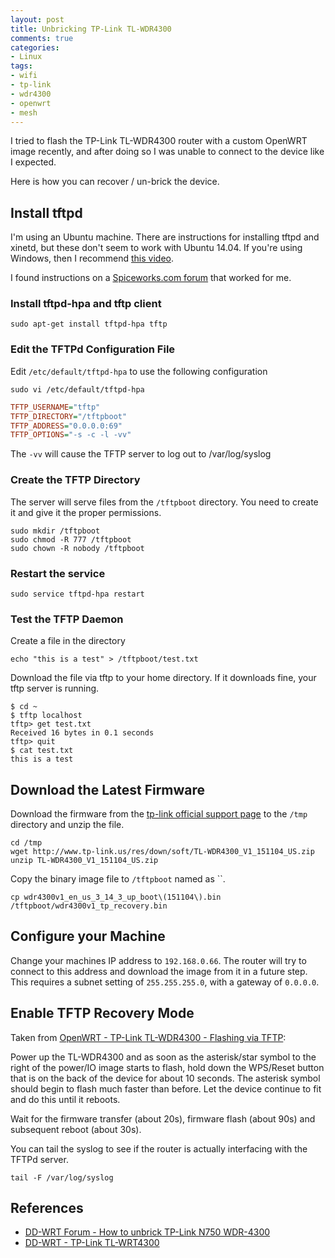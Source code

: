 ```yaml
---
layout: post
title: Unbricking TP-Link TL-WDR4300
comments: true
categories:
- Linux
tags:
- wifi
- tp-link
- wdr4300
- openwrt
- mesh
---
```


I tried to flash the TP-Link TL-WDR4300 router with a custom OpenWRT image
recently, and after doing so I was unable to connect to the device like I
expected.

Here is how you can recover / un-brick the device.
<!--more-->

## Install tftpd

I'm using an Ubuntu machine. There are instructions for installing tftpd and
xinetd, but these don't seem to work with Ubuntu 14.04. If you're using Windows,
then I recommend [this video](https://www.youtube.com/watch?v=1hWT35w6sVI).

I found instructions on a [Spiceworks.com forum](https://community.spiceworks.com/how_to/100006-install-and-configure-tftp-under-ubuntu-14-04)
that worked for me.

### Install tftpd-hpa and tftp client

```shell
sudo apt-get install tftpd-hpa tftp
```

### Edit the TFTPd Configuration File

Edit `/etc/default/tftpd-hpa` to use the following configuration

```shell
sudo vi /etc/default/tftpd-hpa
```

```ini
TFTP_USERNAME="tftp"
TFTP_DIRECTORY="/tftpboot"
TFTP_ADDRESS="0.0.0.0:69"
TFTP_OPTIONS="-s -c -l -vv"
```

The `-vv` will cause the TFTP server to log out to /var/log/syslog

### Create the TFTP Directory

The server will serve files from the `/tftpboot` directory. You need to create
it and give it the proper permissions.

```shell
sudo mkdir /tftpboot
sudo chmod -R 777 /tftpboot
sudo chown -R nobody /tftpboot
```

### Restart the service

```shell
sudo service tftpd-hpa restart
```

### Test the TFTP Daemon

Create a file in the directory

```shell
echo "this is a test" > /tftpboot/test.txt
```

Download the file via tftp to your home directory. If it downloads fine, your
tftp server is running.

```shell
$ cd ~
$ tftp localhost
tftp> get test.txt
Received 16 bytes in 0.1 seconds
tftp> quit
$ cat test.txt
this is a test
```

## Download the Latest Firmware

Download the firmware from the [tp-link official support page] to the `/tmp`
directory and unzip the file.

```shell
cd /tmp
wget http://www.tp-link.us/res/down/soft/TL-WDR4300_V1_151104_US.zip
unzip TL-WDR4300_V1_151104_US.zip
```

Copy the binary image file to `/tftpboot` named as ``.

```shell
cp wdr4300v1_en_us_3_14_3_up_boot\(151104\).bin /tftpboot/wdr4300v1_tp_recovery.bin
```

[tp-link official support page]: http://www.tp-link.us/download/TL-WDR4300.html#Firmware

## Configure your Machine

Change your machines IP address to `192.168.0.66`. The router will try to
connect to this address and download the image from it in a future step. This
requires a subnet setting of `255.255.255.0`, with a gateway of `0.0.0.0`.

## Enable TFTP Recovery Mode

Taken from [OpenWRT - TP-Link TL-WDR4300 - Flashing via TFTP](https://wiki.openwrt.org/toh/tp-link/tl-wdr4300#flashing_via_tftp):

Power up the TL-WDR4300 and as soon as the asterisk/star symbol to the right of
the power/IO image starts to flash, hold down the WPS/Reset button that is on
the back of the device for about 10 seconds. The asterisk symbol should begin
to flash much faster than before. Let the device continue to fit and do this
until it reboots.

Wait for the firmware transfer (about 20s), firmware flash (about 90s) and
subsequent reboot (about 30s).

You can tail the syslog to see if the router is actually interfacing with the
TFTPd server.

```shell
tail -F /var/log/syslog
```

## References

* [DD-WRT Forum - How to unbrick TP-Link N750 WDR-4300](http://www.dd-wrt.com/phpBB2/viewtopic.php?t=278435)
* [DD-WRT - TP-Link TL-WRT4300](http://www.dd-wrt.com/wiki/index.php/TP-Link_TL-WDR4300#Restoring_Stock_Firmware)
